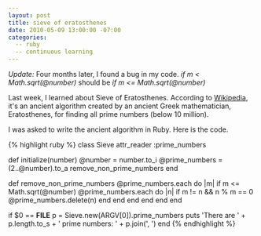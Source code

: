 ```yaml
---
layout: post
title: sieve of eratosthenes
date: 2010-05-09 13:00:00 -07:00
categories:
  -- ruby
  -- continuous learning
---
```


*Update:* Four months later, I found a bug in my code.  *if m < Math.sqrt(@number)* should be *if m <= Math.sqrt(@number)*

Last week, I learned about Sieve of Eratosthenes.  According to [Wikipedia](http://en.wikipedia.org/wiki/Sieve_of_Eratosthenes), it's an ancient algorithm created by an ancient Greek mathematician, Eratosthenes, for finding all prime numbers (below 10 million).

I was asked to write the ancient algorithm in Ruby.  Here is the code.

{% highlight ruby %}
class Sieve
  attr_reader :prime_numbers

  def initialize(number)
    @number = number.to_i
    @prime_numbers = (2..@number).to_a
    remove_non_prime_numbers
  end

  def remove_non_prime_numbers
    @prime_numbers.each do |m|
      if m <= Math.sqrt(@number)
        @prime_numbers.each do |n|
          if m != n && n % m == 0
            @prime_numbers.delete(n)
          end
        end
      end
    end
  end
end

if $0 == __FILE__
  p = Sieve.new(ARGV[0]).prime_numbers
  puts 'There are ' + p.length.to_s + ' prime numbers: ' + p.join(', ')
end
{% endhighlight %}
